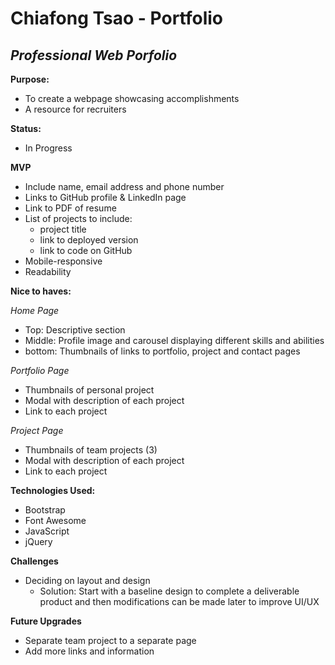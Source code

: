 # Chiafong Tsao - Portfolio
## *Professional Web Porfolio*

**Purpose:**
- To create a webpage showcasing accomplishments
- A resource for recruiters

**Status:**
- In Progress

**MVP**
- Include name, email address and phone number
- Links to GitHub profile & LinkedIn page
- Link to PDF of resume
- List of projects to include: 
    * project title
    * link to deployed version
    * link to code on GitHub
- Mobile-responsive
- Readability

**Nice to haves:**

*Home Page*
- Top: Descriptive section
- Middle: Profile image and carousel displaying different skills and abilities
- bottom: Thumbnails of links to portfolio, project and contact pages

*Portfolio Page*
- Thumbnails of personal project
- Modal with description of each project
- Link to each project

*Project Page*
- Thumbnails of team projects (3)
- Modal with description of each project
- Link to each project

**Technologies Used:**
- Bootstrap
- Font Awesome
- JavaScript
- jQuery

**Challenges**
- Deciding on layout and design
    * Solution: Start with a baseline design to complete a deliverable product and then modifications can be made later to improve UI/UX

**Future Upgrades**
- Separate team project to a separate page
- Add more links and information
